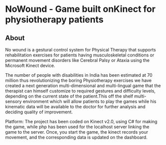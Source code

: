 # NoWound - Game built onKinect for physiotherapy patients

## About

No wound is a gestural control system for Physical Therapy that supports rehabilitation exercises for patients having musculoskeletal conditions or permanent movement disorders like Cerebral Palsy or Ataxia using the Microsoft Kinect device.

The number of people with disabilities in India has been estimated at 70 million thus revolutionizing the boring Physiotherapy exercises we have created a next generation multi-dimensional and multi-lingual game that the therapist can himself customize to required gestures and difficulty levels, depending on the current state of the patient.This off the shelf multi-sensory environment which will allow patients to play the games while his kinematic data will be available to the doctor for further analysis and deciding quality of improvement.


Platform:
The project has been coded on Kinect v2.0, using C# for making the game, while php has been used for the localhost server linking the game to the server.
Once, you start the game, the kinect records your movement, and the corresponding data is updated on the dashboard.
